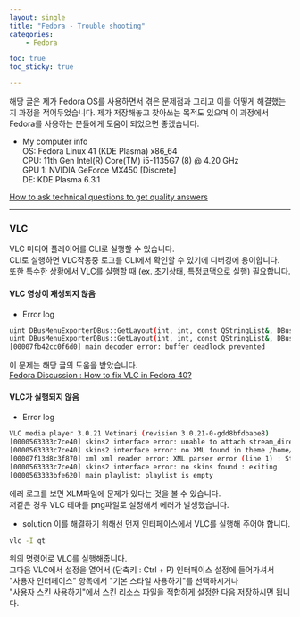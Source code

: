 ```yaml
---
layout: single
title: "Fedora - Trouble shooting"
categories: 
    - Fedora

toc: true
toc_sticky: true

---
```

해당 글은 제가 Fedora OS를 사용하면서 겪은 문제점과 그리고 이를 어떻게 해결했는지 과정을 적어두었습니다. 
제가 저장해놓고 찾아쓰는 목적도 있으며 이 과정에서 Fedora를 사용하는 분들에게 도움이 되었으면 좋겠습니다.  

- My computer info  
OS: Fedora Linux 41 (KDE Plasma) x86_64  
CPU: 11th Gen Intel(R) Core(TM) i5-1135G7 (8) @ 4.20 GHz  
GPU 1: NVIDIA GeForce MX450 [Discrete]  
DE: KDE Plasma 6.3.1  

[How to ask technical questions to get quality answers](https://opensource.com/life/16/10/how-ask-technical-questions)

---
### VLC
VLC 미디어 플레이어를 CLI로 실행할 수 있습니다.  
CLI로 실행하면 VLC작동중 로그를 CLI에서 확인할 수 있기에 디버깅에 용이합니다.  
또한 특수한 상황에서 VLC를 실행할 때 (ex. 초기상태, 특정코댁으로 실행) 필요합니다.   

#### VLC 영상이 재생되지 않음 

- Error log  
```bash
uint DBusMenuExporterDBus::GetLayout(int, int, const QStringList&, DBusMenuLayoutItem&): Condition failed: menu
uint DBusMenuExporterDBus::GetLayout(int, int, const QStringList&, DBusMenuLayoutItem&): Condition failed: menu
[00007fb42cc0f6d0] main decoder error: buffer deadlock prevented
```
이 문제는 해당 글의 도움을 받았습니다.  
[Fedora Discussion : How to fix VLC in Fedora 40?](https://discussion.fedoraproject.org/t/how-to-fix-vlc-in-fedora-40/118009/12)

#### VLC가 실행되지 않음
- Error log  
```bash 
VLC media player 3.0.21 Vetinari (revision 3.0.21-0-gdd8bfdbabe8)
[0000563333c7ce40] skins2 interface error: unable to attach stream_directory, treat as XML!
[0000563333c7ce40] skins2 interface error: no XML found in theme /home/username/test.png
[00007f13d8c3f870] xml xml reader error: XML parser error (line 1) : Start tag expected, '<' not found
[0000563333c7ce40] skins2 interface error: no skins found : exiting
[0000563333bfe620] main playlist: playlist is empty
``` 
에러 로그를 보면 XLM파일에 문제가 있다는 것을 볼 수 있습니다.  
저같은 경우 VLC 테마를 png파일로 설정해서 에러가 발생했습니다.  
- solution 
이를 해결하기 위해선 먼저 인터페이스에서 VLC를 실행해 주어야 합니다.  
```bash
vlc -I qt
```
위의 명령어로 VLC를 실행해줍니다.  
그다음 VLC에서 설정을 열어서 (단축키 : Ctrl + P) 인터페이스 설정에 들어가셔서  
"사용자 인터페이스" 항목에서 "기본 스타일 사용하기"를 선택하시거나   
"사용자 스킨 사용하기"에서 스킨 리소스 파일을 적합하게 설정한 다음 저장하시면 됩니다.  
